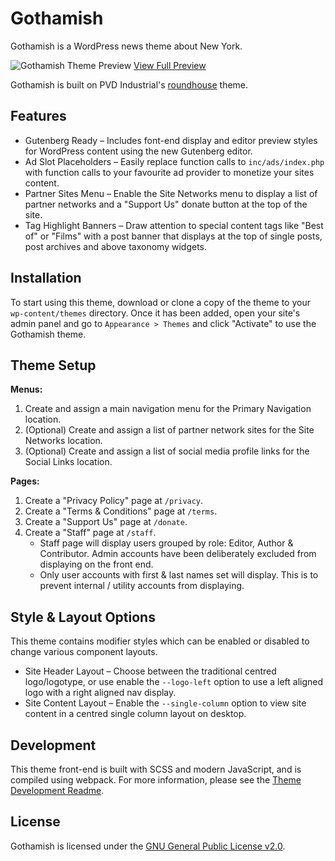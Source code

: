 # Gothamish

Gothamish is a WordPress news theme about New York.

![Gothamish Theme Preview](https://gothamish.press/wp-content/uploads/2019/01/gothamish-preview.png)
[View Full Preview](https://gothamish.press/wp-content/uploads/2019/01/gothamish-preview-full.png)

Gothamish is built on PVD Industrial's [roundhouse](https://github.com/ian-pvd/roundhouse) theme.

## Features
- Gutenberg Ready – Includes font-end display and editor preview styles for WordPress content using the new Gutenberg editor.
- Ad Slot Placeholders – Easily replace function calls to `inc/ads/index.php` with function calls to your favourite ad provider to monetize your sites content.
- Partner Sites Menu – Enable the Site Networks menu to display a list of partner networks and a "Support Us" donate button at the top of the site.
- Tag Highlight Banners – Draw attention to special content tags like "Best of" or "Films" with a post banner that displays at the top of single posts, post archives and above taxonomy widgets.

## Installation
To start using this theme, download or clone a copy of the theme to your `wp-content/themes` directory. Once it has been added, open your site's admin panel and go to `Appearance > Themes` and click "Activate" to use the Gothamish theme.

## Theme Setup
**Menus:**
1. Create and assign a main navigation menu for the Primary Navigation location.
2. (Optional) Create and assign a list of partner network sites for the Site Networks location.
3. (Optional) Create and assign a list of social media profile links for the Social Links location.

**Pages:**
1. Create a "Privacy Policy" page at `/privacy`.
2. Create a "Terms & Conditions" page at `/terms`.
3. Create a "Support Us" page at `/donate`.
4. Create a "Staff" page at `/staff`.
    - Staff page will display users grouped by role: Editor, Author & Contributor. Admin accounts have been deliberately excluded from displaying on the front end.
    - Only user accounts with first & last names set will display. This is to prevent internal / utility accounts from displaying.

## Style & Layout Options
This theme contains modifier styles which can be enabled or disabled to change various component layouts.
- Site Header Layout – Choose between the traditional centred logo/logotype, or use enable the `--logo-left` option to use a left aligned logo with a right aligned nav display.
- Site Content Layout – Enable the `--single-column` option to view site content in a centred single column layout on desktop.

## Development
This theme front-end is built with SCSS and modern JavaScript, and is compiled using webpack. For more information, please see the [Theme Development Readme](./assets/README.md).

## License
Gothamish is licensed under the [GNU General Public License v2.0](https://github.com/ian-pvd/gothamish/blob/master/LICENSE).
